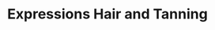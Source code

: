 ---
title: "Expressions Hair and Tanning"
url: /bangor/expressions-hair-and-tanning/
shop: Friseur
---